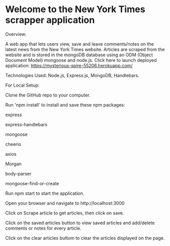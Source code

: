 # Welcome to the New York Times scrapper application 

Overview:

A web app that lets users view, save and leave comments/notes on the latest news from the New York Times website. Articles are scraped from the website and is stored in the mongoDB database using an ODM (Object Document Model) mongoose and node.js. Click here to launch deployed application: https://mysterious-spire-55206.herokuapp.com/

Technologies Used: Node.js, Express.js, MongoDB, Handlebars.

For Local Setup:

Clone the GitHub repo to your computer.

Run 'npm install' to install and save these npm packages:

express

express-handlebars

mongoose

cheerio

axios

Morgan

body-parser

mongoose-find-or-create

Run npm start to start the application.

Open your browser and navigate to http://localhost:3000

Click on Scrape article to get articles, then click on save.

Click on the saved articles button to view saved articles and add/delete comments or notes for every article.

Click on the clear articles buttom to clear the articles displayed on the page. 
